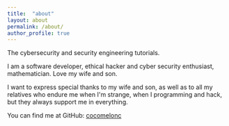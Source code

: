 ```yaml
---
title:  "about"
layout: about
permalink: /about/
author_profile: true
---
```


The cybersecurity and security engineering tutorials.

I am a software developer, ethical hacker and cyber security enthusiast, mathematician. Love my wife and son. 

I want to express special thanks to my wife and son, as well as to all my relatives who endure me when I'm strange, when I programming and hack, but they always support me in everything.

You can find me at GitHub:
[cocomelonc](https://github.com/cocomelonc)
